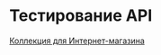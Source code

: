 # Тестирование API
[Коллекция для Интернет-магазина](https://www.postman.com/elizkaaaa/workspace/my-workspace/collection/41165538-4cfbbd7c-dd36-4401-ad2d-151cbb2e81e6?action=share&creator=41165538&active-environment=41165538-9cb26f5e-20f8-4c4c-a80b-a942134b7d58)
